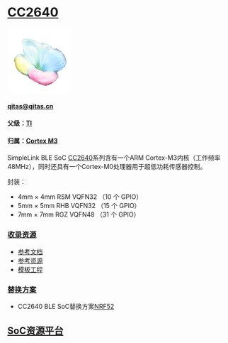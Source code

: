 ﻿# [CC2640](https://github.com/sochub/CC2640)
[![sites](SoC/qitas.png)](http://www.qitas.cn) 
####  qitas@qitas.cn
#### 父级：[TI](https://github.com/sochub/TI) 
#### 归属：[Cortex M3](https://github.com/sochub/CM3) 

SimpleLink BLE SoC [CC2640](http://www.ti.com.cn/product/cn/CC2640?keyMatch=CC2640&tisearch=Search-CN-Everything)系列含有一个ARM Cortex-M3内核（工作频率48MHz），同时还具有一个Cortex-M0处理器用于超低功耗传感器控制。

封装：
* 4mm × 4mm RSM VQFN32 （10 个 GPIO）
* 5mm × 5mm RHB VQFN32 （15 个 GPIO）
* 7mm × 7mm RGZ VQFN48 （31 个 GPIO）

### [收录资源](https://github.com/sochub/CC2640)

* [参考文档](docs/)
* [参考资源](src/)
* [模板工程](demo/)

### [替换方案](https://github.com/sochub/CC2640)

* CC2640 BLE SoC替换方案[NRF52](https://github.com/sochub/NRF52)

##  [SoC资源平台](http://www.qitas.cn)